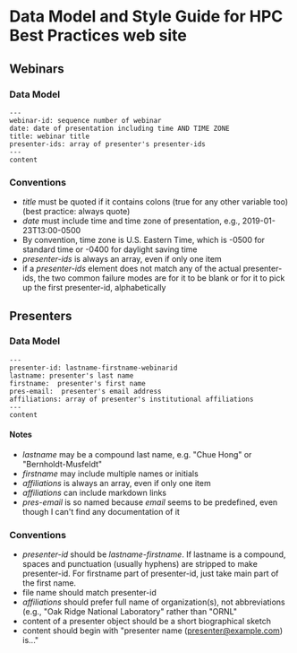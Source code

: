 # Data Model and Style Guide for HPC Best Practices web site

## Webinars

### Data Model

```
---
webinar-id: sequence number of webinar
date: date of presentation including time AND TIME ZONE
title: webinar title
presenter-ids: array of presenter's presenter-ids
---
content
```

### Conventions

- *title* must be quoted if it contains colons (true for any other variable too) (best practice: always quote)
- *date* must include time and time zone of presentation, e.g., 2019-01-23T13:00-0500
- By convention, time zone is U.S. Eastern Time, which is -0500 for standard time or -0400 for daylight saving time
- *presenter-ids* is always an array, even if only one item
- if a *presenter-ids* element does not match any of the actual presenter-ids, the two common failure modes are for it to be blank or for it to pick up the first presenter-id, alphabetically

## Presenters

### Data Model

```
---
presenter-id: lastname-firstname-webinarid
lastname: presenter's last name
firstname:  presenter's first name
pres-email:  presenter's email address
affiliations: array of presenter's institutional affiliations
---
content
```

#### Notes

- *lastname* may be a compound last name, e.g. "Chue Hong" or "Bernholdt-Musfeldt"
- *firstname* may include multiple names or initials
- *affiliations* is always an array, even if only one item
- *affiliations* can include markdown links
- *pres-email* is so named because *email* seems to be predefined, even though I can't find any documentation of it

### Conventions

- *presenter-id* should be *lastname*-*firstname*.  If lastname is a compound, spaces and punctuation (usually hyphens) are stripped to make presenter-id.  For firstname part of presenter-id, just take main part of the first name.
- file name should match presenter-id
- *affiliations* should prefer full name of organization(s), not abbreviations (e.g., "Oak Ridge National Laboratory" rather than "ORNL"
- content of a presenter object should be a short biographical sketch
- content should begin with "presenter name (<presenter@example.com>) is..."

